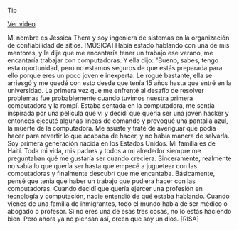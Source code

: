 > [!TIP]  
> [Ver video](https://youtu.be/BraFakC_KNQ)

Mi nombre es Jessica Thera y soy ingeniera de sistemas
en la organización de confiabilidad de sitios. [MÚSICA] Había estado hablando con una de mis mentores,
y le dije que me encantaría tener un trabajo ese verano, me encantaría trabajar con computadoras. Y ella dijo: "Bueno, sabes, tengo esta oportunidad,
pero no estamos seguros de que estás preparada para ello
porque eres un poco joven e inexperta. Le rogué bastante,
ella se arriesgó y me quedé con esto desde que tenía 15 años
hasta que entré en la universidad. La primera vez que me enfrenté al desafío
de resolver problemas fue probablemente cuando tuvimos
nuestra primera computadora y la rompí. Estaba sentada en la computadora,
me sentía inspirada por una película que vi y decidí que quería ser
una joven hacker y entonces ejecuté algunas líneas de comando y provoqué una pantalla azul,
la muerte de la computadora. Me asusté y traté de averiguar
qué podía hacer para revertir lo que acababa de hacer,
y no había manera de salvarla. Soy primera generación nacida en los Estados Unidos.
Mi familia es de Haití. Toda mi vida, mis padres y todos a mi alrededor
siempre me preguntaban qué me gustaría ser cuando creciera. Sinceramente, realmente no sabía lo que quería ser
hasta que empecé a juguetear con las computadoras
y finalmente descubrí que me encantaba. Básicamente, pensé que tenía que haber un trabajo
que pudiera hacer con las computadoras. Cuando decidí que quería ejercer
una profesión en tecnología y computación, nadie entendió
de qué estaba hablando. Cuando vienes de una familia de inmigrantes,
todo el mundo habla de ser médico o abogado o profesor. Si no eres una de esas tres cosas,
no lo estás haciendo bien. Pero ahora ya no piensan así,
creen que soy un dios. [RISA]
